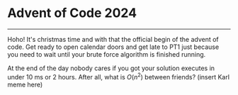 # Advent of Code 2024
___
Hoho! It's christmas time and with that the official begin of the advent of code. Get ready to 
open calendar doors and get late to PT1 just because you need to wait until your brute force 
algorithm is finished running. 

At the end of the day nobody cares if you got your solution executes in under 
10 ms or 2 hours. After all, what is $O(n^2)$ between friends? (insert Karl meme here)